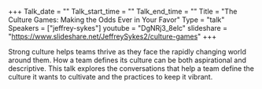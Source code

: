 +++
Talk_date = ""
Talk_start_time = ""
Talk_end_time = ""
Title = "The Culture Games: Making the Odds Ever in Your Favor"
Type = "talk"
Speakers = ["jeffrey-sykes"]
youtube = "DgNRj3_8elc"
slideshare = "https://www.slideshare.net/JeffreySykes2/culture-games"
+++

Strong culture helps teams thrive as they face the rapidly changing world around them. How a team defines its culture can be both aspirational and descriptive. This talk explores the conversations that help a team define the culture it wants to cultivate and the practices to keep it vibrant.
